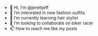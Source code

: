 - 👋 Hi, I’m @jerettjeff
- 👀 I’m interested in new fashion outfits
- 🌱 I’m currently learning hair stylist
- 💞️ I’m looking to collaborate on biker racer 
- 📫 How to reach me like my posts

<!---
jerettjeff/jerettjeff is a ✨ special ✨ repository because its `README.md` (this file) appears on your GitHub profile.
You can click the Preview link to take a look at your changes.
--->
